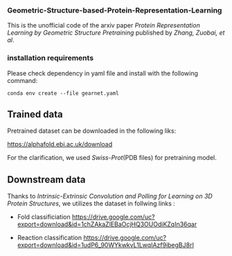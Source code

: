 ### Geometric-Structure-based-Protein-Representation-Learning

This is the unofficial code of the arxiv paper *Protein Representation Learning by Geometric Structure Pretraining* published by *Zhang, Zuobai, et al*.

### installation requirements
Please check dependency in yaml file and install with the following command:

    conda env create --file gearnet.yaml

## Trained data 

Pretrained dataset can be downloaded in the following liks:

  https://alphafold.ebi.ac.uk/download
  
For the clarification, we used *Swiss-Prot*(PDB files) for pretraining model.

## Downstream data 
Thanks to *Intrinsic-Extrinsic Convolution and Polling for Learning on 3D Protein Structures*, we utilizes the dataset in follwing links :
* Fold classificiation 
https://drive.google.com/uc?export=download&id=1chZAkaZlEBaOcjHQ3OUOdiKZqIn36qar

* Reaction classification 
https://drive.google.com/uc?export=download&id=1udP6_90WYkwkvL1LwqIAzf9ibegBJ8rI


